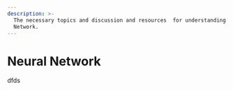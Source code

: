 ```yaml
---
description: >-
  The necessary topics and discussion and resources  for understanding Neural
  Network.
---
```


# Neural Network

dfds

